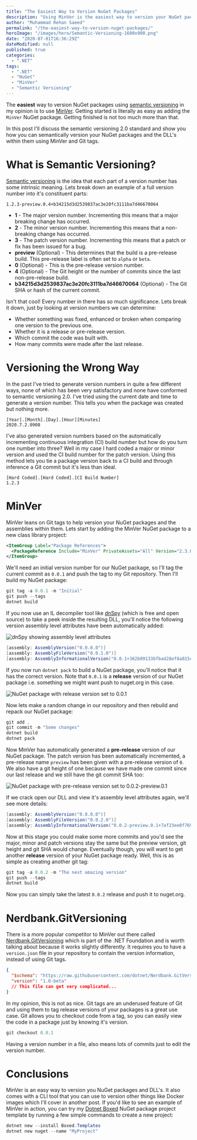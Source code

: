 ```yaml
---
title: "The Easiest Way to Version NuGet Packages"
description: "Using MinVer is the easiest way to version your NuGet packages and DLL's using semantic versioning (SemVer)."
author: "Muhammad Rehan Saeed"
permalink: "/the-easiest-way-to-version-nuget-packages/"
heroImage: "/images/hero/Semantic-Versioning-1600x900.png"
date: "2020-07-01T16:36:29Z"
dateModified: null
published: true
categories:
  - ".NET"
tags:
  - ".NET"
  - "NuGet"
  - "MinVer"
  - "Semantic Versioning"
---
```


The **easiest** way to version NuGet packages using [semantic versioning](https://semver.org/) in my opinion is to use [MinVer](https://github.com/adamralph/minver). Getting started is literally as easy as adding the `MinVer` NuGet package. Getting finished is not too much more than that.

In this post I'll discuss the semantic versioning 2.0 standard and show you how you can semantically version your NuGet packages and the DLL's within them using MinVer and Git tags.

# What is Semantic Versioning?

[Semantic versioning](https://semver.org/) is the idea that each part of a version number has some intrinsic meaning. Lets break down an example of a full version number into it's constituent parts:

```
1.2.3-preview.0.4+b34215d3d2539837ac3e20fc3111ba7d46670064
```

- **1** - The major version number. Incrementing this means that a major breaking change has occurred.
- **2** - The minor version number. Incrementing this means that a non-breaking change has occurred.
- **3** - The patch version number. Incrementing this means that a patch or fix has been issued for a bug.
- **preview** (Optional) - This determines that the build is a pre-release build. This pre-release label is often set to `alpha` or `beta`.
- **0** (Optional) - This is the pre-release version number.
- **4** (Optional) - The Git height or the number of commits since the last non-pre-release build.
- **b34215d3d2539837ac3e20fc3111ba7d46670064** (Optional) - The Git SHA or hash of the current commit.

Isn't that cool! Every number in there has so much significance. Lets break it down, just by looking at version numbers we can determine:

- Whether something was fixed, enhanced or broken when comparing one version to the previous one.
- Whether it is a release or pre-release version.
- Which commit the code was built with.
- How many commits were made after the last release.

# Versioning the Wrong Way

In the past I've tried to generate version numbers in quite a few different ways, none of which has been very satisfactory and none have conformed to semantic versioning 2.0. I've tried using the current date and time to generate a version number. This tells you when the package was created but nothing more.

```
[Year].[Month].[Day].[Hour][Minutes]
2020.7.2.0908
```

I've also generated version numbers based on the automatically incrementing continuous integration (CI) build number but how do you turn one number into three? Well in my case I hard coded a major or minor version and used the CI build number for the patch version. Using this method lets you tie a package version back to a CI build and through inference a Git commit but it's less than ideal.

```
[Hard Coded].[Hard Coded].[CI Build Number]
1.2.3
```

# MinVer

MinVer leans on Git tags to help version your NuGet packages and the assemblies within them. Lets start by adding the MinVer NuGet package to a new class library project:

```xml
<ItemGroup Label="Package References">
  <PackageReference Include="MinVer" PrivateAssets="All" Version="2.3.0" />
</ItemGroup>
```

We'll need an initial version number for our NuGet package, so I'll tag the current commit as `0.0.1` and push the tag to my Git repository. Then I'll build my NuGet package:

```powershell
git tag -a 0.0.1 -m "Initial"
git push --tags
dotnet build
```

If you now use an IL decompiler tool like [dnSpy](https://github.com/0xd4d/dnSpy) (which is free and open source) to take a peek inside the resulting DLL, you'll notice the following version assembly level attributes have been automatically added:

![dnSpy showing assembly level attributes](./images/dnSpy-1952x1319.png)

```cs
[assembly: AssemblyVersion("0.0.0.0")]
[assembly: AssemblyFileVersion("0.0.1.0")]
[assembly: AssemblyInformationalVersion("0.0.1+362b09133bfbad28ef8a015c634efdb35eb17122")]
```

If you now run `dotnet pack` to build a NuGet package, you'll notice that it has the correct version. Note that `0.0.1` is a **release** version of our NuGet package i.e. something we might want push to nuget.org in this case.

![NuGet package with release version set to 0.0.1](./images/NuGet-Package-With-Version-1177x340.png)

Now lets make a random change in our repository and then rebuild and repack our NuGet package:

```powershell
git add .
git commit -m "Some changes"
dotnet build
dotnet pack
```

Now MinVer has automatically generated a **pre-release** version of our NuGet package. The patch version has been automatically incremented, a pre-release name `preview` has been given with a pre-release version of `0`. We also have a git height of one because we have made one commit since our last release and we still have the git commit SHA too:

![NuGet package with pre-release version set to 0.0.2-preview.0.1](./images/NuGet-Package-With-PreRelease-Version-1180x342.png)

If we crack open our DLL and view it's assembly level attributes again, we'll see more details:

```cs
[assembly: AssemblyVersion("0.0.0.0")]
[assembly: AssemblyFileVersion("0.0.2.0")]
[assembly: AssemblyInformationalVersion("0.0.2-preview.0.1+7af23ee0f769ddf0eb8991d59ad09dcbc8d82855")]
```

Now at this stage you could make some more commits and you'd see the major, minor and patch versions stay the same but the preview version, git height and git SHA would change. Eventually though, you will want to get another **release** version of your NuGet package ready. Well, this is as simple as creating another git tag:

```powershell
git tag -a 0.0.2 -m "The next amazing version"
git push --tags
dotnet build
```

Now you can simply take the latest `0.0.2` release and push it to nuget.org.

# Nerdbank.GitVersioning

There is a more popular competitor to MinVer out there called [Nerdbank.GitVersioning](https://github.com/dotnet/Nerdbank.GitVersioning) which is part of the .NET Foundation and is worth talking about because it works slightly differently. It requires you to have a `version.json` file in your repository to contain the version information, instead of using Git tags.

```json
{
  "$schema": "https://raw.githubusercontent.com/dotnet/Nerdbank.GitVersioning/master/src/NerdBank.GitVersioning/version.schema.json",
  "version": "1.0-beta"
  // This file can get very complicated...
}
```

In my opinion, this is not as nice. Git tags are an underused feature of Git and using them to tag release versions of your packages is a great use case. Git allows you to checkout code from a tag, so you can easily view the code in a package just by knowing it's version.

```powershell
git checkout 0.0.1
```

Having a version number in a file, also means lots of commits just to edit the version number.

# Conclusions

MinVer is an easy way to version you NuGet packages and DLL's. It also comes with a CLI tool that you can use to version other things like Docker images which I'll cover in another post. If you'd like to see an example of MinVer in action, you can try my [Dotnet Boxed](https://github.com/Dotnet-Boxed/Templates) NuGet package project template by running a few simple commands to create a new project:

```powershell
dotnet new --install Boxed.Templates
dotnet new nuget --name "MyProject"
```
